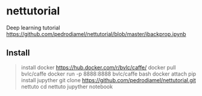 # nettutorial
Deep learning tutorial
https://github.com/pedrodiamel/nettutorial/blob/master/ibackprop.ipynb

## Install 

> install docker
> https://hub.docker.com/r/bvlc/caffe/
> docker pull bvlc/caffe
> docker run -p 8888:8888 bvlc/caffe bash
> docker attach <name-dacker>
> pip install jupyther
> git clone https://github.com/pedrodiamel/nettutorial.git nettuto
> cd nettuto
> jupyther notebook
